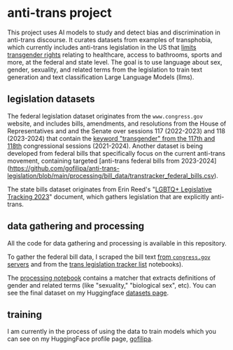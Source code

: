 # anti-trans project

This project uses AI models to study and detect bias and discrimination in anti-trans discourse. It curates datasets from
examples of transphobia, which currently includes anti-trans legislation in the US that [limits transgender
rights](https://translegislation.com/) relating to healthcare, access
to bathrooms, sports and more, at the federal and state level. The
goal is to use language about sex, gender, sexuality, and related
terms from the legislation to train text generation and text
classification Large Language Models (llms).

## legislation datasets

The federal legislation dataset originates from the `www.congress.gov`
website, and includes bills, amendments, and resolutions from the
House of Representatives and and the Senate over sessions 117
(2022-2023) and 118 (2023-2024) that contain the [keyword 
"transgender" from the 117th and 118th](https://github.com/gofilipa/anti-trans-legislation/tree/main/processing/bill_data) 
congressional sessions (2021-2024).
 Another dataset is being developed from federal bills that specifically focus on the current anti-trans movement, containing
 targeted [anti-trans federal bills from 2023-2024]
(https://github.com/gofilipa/anti-trans-legislation/blob/main/processing/bill_data/transtracker_federal_bills.csv).

The state bills dataset originates from Erin Reed's
"[LGBTQ+ Legislative Tracking
2023](https://docs.google.com/spreadsheets/d/1fTxHLjBa86GA7WCT-V6AbEMGRFPMJndnaVGoZZX4PMw/edit?usp=sharing)"
document, which gathers legislation that are explicitly anti-trans.

## data gathering and processing 
All the code for data gathering and processing is available in this repository.

To gather the federal bill data, I scraped the bill
text [from `congress.gov` servers](./processing/gathering/congress_dot_gov.ipynb) and from the 
[trans legislation tracker list](./processing/gathering/tracker_federal.ipynb) notebooks). 

The [processing notebook](./processing/processing.ipynb) contains a matcher that extracts definitions of gender and
related terms (like "sexuality," "biological sex", etc). You can see
the final dataset on my Huggingface [datasets
page](https://huggingface.co/datasets/gofilipa/gender_congress_117-118).

<!--
The results are currently being labeled by hand with a "gender
affirming" score, which can be viewed [here](./out/defs_labels.csv).
The goal is to amass hundreds of gender definitions and their scores.

Below is an example of the scoring for gender bias, on a scale from
"affirming" (1) and "non-affirming" (0).

| Definition  |Score |
|:----------- |:------------ |
| It must be the policy of every public K-12 educational institution that is provided in this State that the sex of a person is an immutable biological trait and that it is false to ascribe to a person a pronoun that does not correspond to such person's sex.       | 0      |
| An employee or contractor of a public K-12 educational institution may not provide to a student his or her preferred personal title or pronouns if such preferred personal title or pronouns do not correspond to his or her sex.Paragraph   | 0        |
| The term gender identity means the gender-related identity, appearance, mannerisms, or other gender-related characteristics of an individual, regardless of the individual's designated sex at birth. | 1 | 

The next step is to use this dataset to fine-tune a machine learning
model with the Transformers library. --> 

## training

I am currently in the process of using the data to train models which
you can see on my HuggingFace profile page,
[gofilipa](https://huggingface.co/gofilipa).
